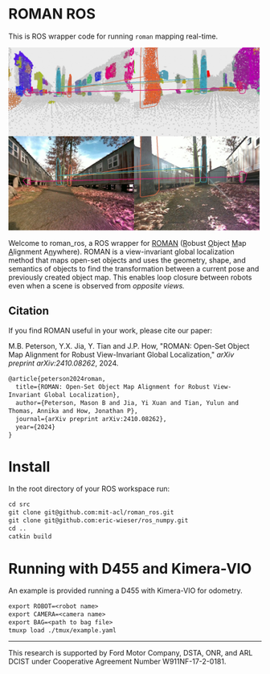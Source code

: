 # ROMAN ROS

This is ROS wrapper code for running `roman` mapping real-time.

<img src="./media/opposite_view_loop_closure.jpg" alt="Opposite view loop closure" width="500"/>

Welcome to roman_ros, a ROS wrapper for [ROMAN](https://acl.mit.edu/ROMAN/) (<ins>R</ins>obust <ins>O</ins>bject <ins>M</ins>ap <ins>A</ins>lignment A<ins>n</ins>ywhere).
ROMAN is a view-invariant global localization method that maps open-set objects and uses the geometry, shape, and semantics of objects to find the transformation between a current pose and previously created object map.
This enables loop closure between robots even when a scene is observed from *opposite views.*

## Citation

If you find ROMAN useful in your work, please cite our paper:

M.B. Peterson, Y.X. Jia, Y. Tian and J.P. How, "ROMAN: Open-Set Object Map Alignment for Robust View-Invariant Global Localization,"
*arXiv preprint arXiv:2410.08262*, 2024.

```
@article{peterson2024roman,
  title={ROMAN: Open-Set Object Map Alignment for Robust View-Invariant Global Localization},
  author={Peterson, Mason B and Jia, Yi Xuan and Tian, Yulun and Thomas, Annika and How, Jonathan P},
  journal={arXiv preprint arXiv:2410.08262},
  year={2024}
}
```

# Install

In the root directory of your ROS workspace run:

```
cd src
git clone git@github.com:mit-acl/roman_ros.git
git clone git@github.com:eric-wieser/ros_numpy.git
cd ..
catkin build
```

# Running with D455 and Kimera-VIO

An example is provided running a D455 with Kimera-VIO for odometry.

```
export ROBOT=<robot name>
export CAMERA=<camera name>
export BAG=<path to bag file>
tmuxp load ./tmux/example.yaml
```

---

This research is supported by Ford Motor Company, DSTA, ONR, and
ARL DCIST under Cooperative Agreement Number W911NF-17-2-0181.